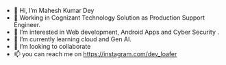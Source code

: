- 👋 Hi, I’m Mahesh Kumar Dey
- 💼 Working in Cognizant Technology Solution as Production Support Engineer.
- 👀 I’m interested in Web development, Android Apps and Cyber Security .
- 🌱 I’m currently learning cloud and Gen AI.
- 💞️ I’m looking to collaborate
- 📫 you can reach me on https://instagram.com/dev_loafer 

<!---
mdey0108/mdey0108 is a ✨ special ✨ repository because its `README.md` (this file) appears on your GitHub profile.
You can click the Preview link to take a look at your changes.
--->
